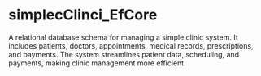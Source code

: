 # simplecClinci_EfCore
A relational database schema for managing a simple clinic system. It includes patients, doctors, appointments, medical records, prescriptions, and payments. The system streamlines patient data, scheduling, and payments, making clinic management more efficient.
